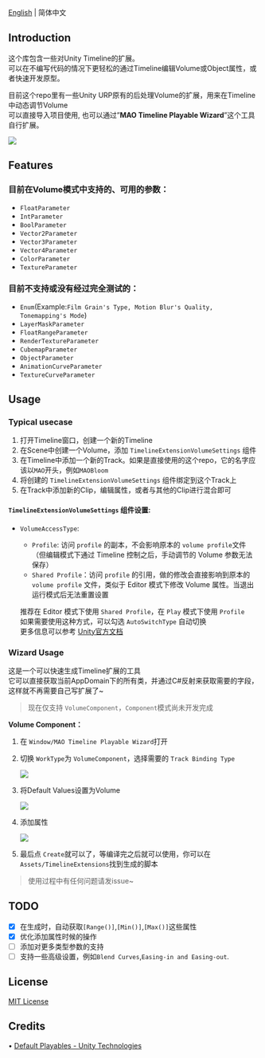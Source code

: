 ﻿[English](README.md) | 简体中文

## Introduction

这个库包含一些对Unity Timeline的扩展。<br>
可以在不编写代码的情况下更轻松的通过Timeline编辑Volume或Object属性，或者快速开发原型。

目前这个repo里有一些Unity URP原有的后处理Volume的扩展，用来在Timeline中动态调节Volume<br>
可以直接导入项目使用, 也可以通过”**MAO Timeline Playable Wizard**”这个工具自行扩展。

![](https://r2.youngmoe.com/ym-r2-bucket/2023/11/fb552984c57c7f0d554303d97d4387c6.gif)

## Features

### 目前在Volume模式中支持的、可用的参数：

- `FloatParameter`
- `IntParameter`
- `BoolParameter`
- `Vector2Parameter`
- `Vector3Parameter`
- `Vector4Parameter`
- `ColorParameter`
- `TextureParameter`

### 目前不支持或没有经过完全测试的：

- `Enum`(Example:`Film Grain's Type, Motion Blur's Quality, Tonemapping's Mode`)
- `LayerMaskParameter`
- `FloatRangeParameter`
- `RenderTextureParameter`
- `CubemapParameter`
- `ObjectParameter`
- `AnimationCurveParameter`
- `TextureCurveParameter`

## Usage

### Typical usecase

1. 打开Timeline窗口，创建一个新的Timeline
2. 在Scene中创建一个Volume，添加 `TimelineExtensionVolumeSettings` 组件
3. 在Timeline中添加一个新的Track。如果是直接使用的这个repo，它的名字应该以`MAO`开头，例如`MAOBloom`
4. 将创建的 `TimelineExtensionVolumeSettings` 组件绑定到这个Track上
5. 在Track中添加新的Clip，编辑属性，或者与其他的Clip进行混合即可

#### `TimelineExtensionVolumeSettings` 组件设置:
- `VolumeAccessType`:
   - `Profile`: 访问 `profile` 的副本，不会影响原本的 `volume profile`文件（但编辑模式下通过 Timeline 控制之后，手动调节的 Volume 参数无法保存）
   - `Shared Profile`：访问 `profile` 的引用，做的修改会直接影响到原本的 `volume profile` 文件，类似于 Editor 模式下修改 Volume 属性。当退出运行模式后无法重置设置
   
   推荐在 Editor 模式下使用 `Shared Profile`，在 `Play` 模式下使用 `Profile`<br>
   如果需要使用这种方式，可以勾选 `AutoSwitchType` 自动切换<br>
   更多信息可以参考 [Unity官方文档](https://docs.unity3d.com/Packages/com.unity.render-pipelines.high-definition@16.0/manual/Volumes-API.html#access-a-shared-volume-profile)

### Wizard Usage

这是一个可以快速生成Timeline扩展的工具<br>
它可以直接获取当前AppDomain下的所有类，并通过C#反射来获取需要的字段，这样就不再需要自己写扩展了~

> 现在仅支持 `VolumeComponent`，`Component`模式尚未开发完成
>

**Volume Component：**

1. 在 `Window/MAO Timeline Playable Wizard`打开
2. 切换 `WorkType`为 `VolumeComponent`，选择需要的 `Track Binding Type`

   ![](https://r2.youngmoe.com/ym-r2-bucket/2023/11/19e8b6032028290d224b7fadef049284.png)

3. 将Default Values设置为Volume

   ![](https://r2.youngmoe.com/ym-r2-bucket/2023/11/7a228f2972434178c205c8aaf67a6b0b.png)

4. 添加属性

   ![](https://r2.youngmoe.com/ym-r2-bucket/2023/11/14b3980e06f8d6cb0b87f9e74eb025e4.png)

5. 最后点 `Create`就可以了，等编译完之后就可以使用，你可以在 `Assets/TimelineExtensions`找到生成的脚本

> 使用过程中有任何问题请发issue~
>

## TODO

- [x]  在生成时，自动获取`[Range()]`,`[Min()]`,`[Max()]`这些属性
- [x]  优化添加属性时候的操作
- [ ]  添加对更多类型参数的支持
- [ ]  支持一些高级设置，例如`Blend Curves`,`Easing-in and Easing-out`.

## License

[MIT License](https://github.com/ShiinaRinne/TimelineExtensions/blob/master/LICENSE)

## Credits

• [Default Playables - Unity Technologies](https://assetstore.unity.com/packages/essentials/default-playables-95266)


[//]: # (## 彩蛋)
[//]: # (我不是在给爱莉生日做视频吗！为什么最后做了这个东西出来！我的爱莉呢！！！)

[//]: # (## 彩蛋2)
[//]: # (一年过去了，爱莉还是没有来到我身边QAQ)